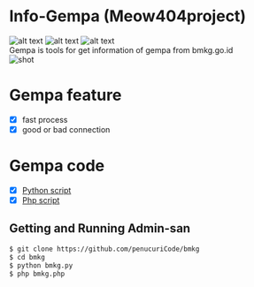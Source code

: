 # Info-Gempa (Meow404project)
![alt text](https://img.shields.io/badge/Coded-penucuriCode-blue.svg)
![alt text](https://img.shields.io/badge/Size-143.00KB-yellow.svg)
![alt text](https://img.shields.io/badge/Python-3-green.svg)<br>
Gempa is tools for get information of gempa from bmkg.go.id<br>
![shot](https://github.com/penucuriCode/bmkg/blob/main/img/wa.PNG)

# Gempa feature
- [x] fast process
- [x] good or bad connection

# Gempa code
- [x] <a href="gempa.py">Python script</a><br>
- [x] <a href="gempa.php">Php script</a><br>

## Getting and Running Admin-san
```sh
$ git clone https://github.com/penucuriCode/bmkg
$ cd bmkg
$ python bmkg.py
$ php bmkg.php
```
